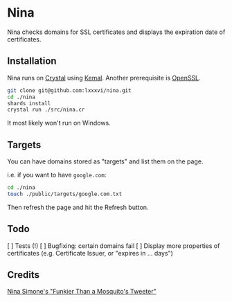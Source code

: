 # Nina

Nina checks domains for SSL certificates and displays the expiration date of certificates.

## Installation

Nina runs on [Crystal](https://crystal-lang.org/) using [Kemal](http://kemalcr.com). Another prerequisite is [OpenSSL](https://www.openssl.org/).

```sh
git clone git@github.com:lxxxvi/nina.git
cd ./nina
shards install
crystal run ./src/nina.cr
```

It most likely won't run on Windows.

## Targets

You can have domains stored as "targets" and list them on the page.

i.e. if you want to have `google.com`:

```sh
cd ./nina
touch ./public/targets/google.com.txt
```

Then refresh the page and hit the Refresh button.

## Todo

[ ] Tests (!)
[ ] Bugfixing: certain domains fail
[ ] Display more properties of certificates (e.g. Certificate Issuer, or "expires in ... days")

## Credits

[Nina Simone's "Funkier Than a Mosquito's Tweeter"](https://www.youtube.com/watch?v=5GsCHQkulr4)
